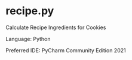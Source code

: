 # recipe.py
Calculate Recipe Ingredients for Cookies

Language: Python

Preferred IDE: PyCharm Community Edition 2021

